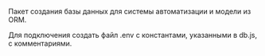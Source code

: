 Пакет создания базы данных для системы автоматизации и модели из ORM.

Для подключения создать файл .env с константами, указанными в db.js, с комментариями.